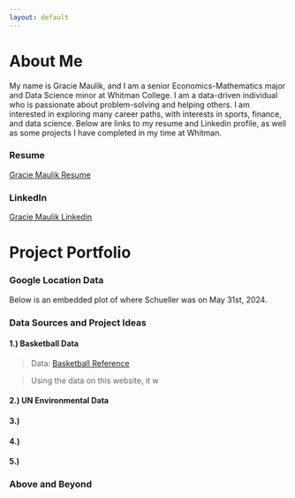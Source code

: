 ```yaml
---
layout: default
---
```


# About Me

My name is Gracie Maulik, and I am a senior Economics-Mathematics major and Data Science minor at Whitman College. I am a data-driven individual who is passionate about problem-solving and helping others. I am interested in exploring many career paths, with interests in sports, finance, and data science. Below are links to my resume and Linkedin profile, as well as some projects I have completed in my time at Whitman.

### Resume

[Gracie Maulik Resume](file:///Users/graciemaulik/Downloads/GracieMaulikResumeLateOct2024.html)

### LinkedIn

[Gracie Maulik Linkedin](www.linkedin.com/in/gracie-maulik-195049262)

# Project Portfolio

### Google Location Data

Below is an embedded plot of where Schueller was on May 31st, 2024.



### Data Sources and Project Ideas

#### 1.) Basketball Data

> Data: [Basketball Reference](https://www.basketball-reference.com/wnba/teams/)

> Using the data on this website, it w

#### 2.) UN Environmental Data

#### 3.) 

#### 4.) 

#### 5.) 


### Above and Beyond


